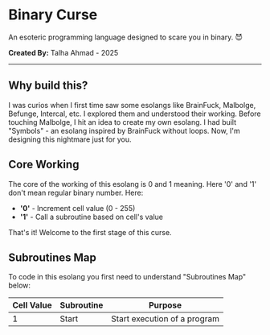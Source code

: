 # Binary Curse
An esoteric programming language designed to scare you in binary. 😈

**Created By:** Talha Ahmad - 2025

---

## Why build this?

I was curios when I first time saw some esolangs like BrainFuck, Malbolge, Befunge, Intercal, etc. I explored them and understood their working. Before touching Malbolge, I hit an idea to create my own esolang. I had built "Symbols" - an esolang inspired by BrainFuck without loops. Now, I'm designing this nightmare just for you.

## Core Working

The core of the working of this esolang is 0 and 1 meaning. Here '0' and '1' don't mean regular binary number. Here:
- **'0'** - Increment cell value (0 - 255)
- **'1'** - Call a subroutine based on cell's value

That's it! Welcome to the first stage of this curse.

## Subroutines Map

To code in this esolang you first need to understand "Subroutines Map" below:

| **Cell Value** | **Subroutine** | **Purpose** |
|---|---|---|
| 1 | Start | Start execution of a program |

